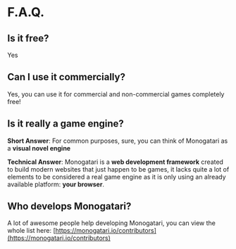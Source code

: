 # F.A.Q.

## Is it free?

Yes

## Can I use it commercially?

Yes, you can use it for commercial and non-commercial games completely free!

## Is it really a game engine?

**Short Answer**: For common purposes, sure, you can think of Monogatari as a **visual novel engine**

**Technical Answer**: Monogatari is a **web development framework** created to build modern websites that just happen to be games, it lacks quite a lot of elements to be considered a real game engine as it is only using an already available platform: **your browser**.

## Who develops Monogatari?

A lot of awesome people help developing Monogatari, you can view the whole list here: [https://monogatari.io/contributors](https://monogatari.io/contributors)

















